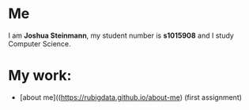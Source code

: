 # Me
I am **Joshua Steinmann**, my student number is **s1015908** and I study Computer Science.

# My work:
 - [about me]((https://rubigdata.github.io/about-me) (first assignment) 
